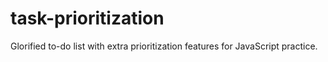 # task-prioritization
Glorified to-do list with extra prioritization features for JavaScript practice.
